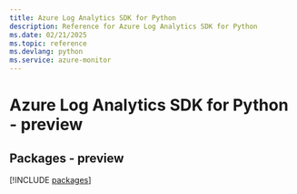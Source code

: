 ```yaml
---
title: Azure Log Analytics SDK for Python
description: Reference for Azure Log Analytics SDK for Python
ms.date: 02/21/2025
ms.topic: reference
ms.devlang: python
ms.service: azure-monitor
---
```

# Azure Log Analytics SDK for Python - preview
## Packages - preview
[!INCLUDE [packages](log-analytics-index.md)]
